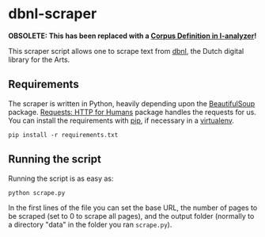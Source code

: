 # dbnl-scraper

**OBSOLETE: This has been replaced with a [Corpus Definition in I-analyzer](https://github.com/UUDigitalHumanitieslab/I-analyzer/blob/develop/backend/corpora/dbnl/readme.md)!**

This scraper script allows one to scrape text from [dbnl](http://dbnl.org/), the Dutch digital library for the Arts.

## Requirements 

The scraper is written in Python, heavily depending upon the 
[BeautifulSoup](http://www.crummy.com/software/BeautifulSoup/) package.
[Requests: HTTP for Humans](http://docs.python-requests.org/) package handles the requests for us.
You can install the requirements with [pip](https://pip.pypa.io/en/stable/quickstart/), 
if necessary in a [virtualenv](http://virtualenv.readthedocs.org/).  

    pip install -r requirements.txt

## Running the script

Running the script is as easy as: 

    python scrape.py 

In the first lines of the file you can set the base URL, 
the number of pages to be scraped (set to 0 to scrape all pages), and
the output folder (normally to a directory "data" in the folder you ran `scrape.py`).
